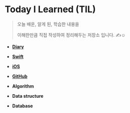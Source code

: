 # Today I Learned (TIL)


> 오늘 배운, 알게 된, 학습한 내용을 
> 
> 이해한만큼 직접 작성하여 정리해두는 저장소 입니다. ✍️☺️


* **[Diary](https://github.com/JIINHEO/TIL/tree/main/Diary)**

* **[Swift](https://github.com/JIINHEO/TIL/tree/main/Swift)**

* **[iOS](https://github.com/JIINHEO/TIL/tree/main/iOS)**

* **[GitHub](https://github.com/JIINHEO/TIL/tree/main/GitHub)**

* **Algorithm**

* **Data structure**

* **Database**
